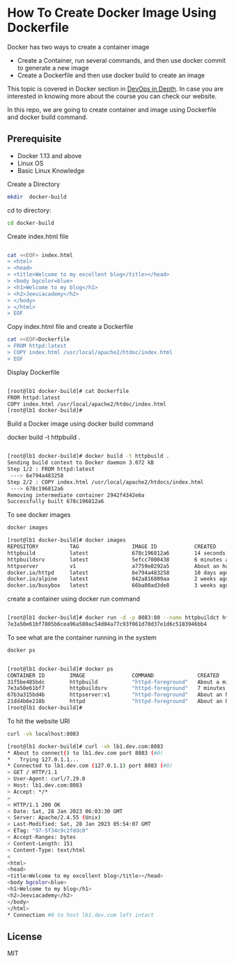 # How To Create Docker Image Using Dockerfile

Docker has two ways to create a container image

- Create a Container, run several commands, and then use docker commit to generate a new image
- Create a Dockerfile and then use docker build to create an image

This topic is covered in Docker section in [DevOps in Depth]. In case you are interested in knowing more about the course you can check our website.

In this repo, we are going to create container and image using Dockerfile and docker build command.

## Prerequisite

- Docker 1.13 and above
- Linux OS
- Basic Linux Knowledge

Create a Directory

```sh
mkdir  docker-build
```

cd to directory:

```sh
cd docker-build
```
Create index.html file

```sh

cat <<EOF> index.html
> <html>
> <head>
> <title>Welcome to my excellent blog</title></head>
> <body bgcolor=blue>
> <h1>Welcome to my blog</h1>
> <h2>Jeeviacademy</h2>
> </body>
> </html>
> EOF
```
Copy index.html file and create a Dockerfile 

```sh
cat <<EOF>Dockerfile
> FROM httpd:latest
> COPY index.html /usr/local/apache2/htdoc/index.html
> EOF
```
Display Dockerfile

```sh

[root@lb1 docker-build]# cat Dockerfile 
FROM httpd:latest
COPY index.html /usr/local/apache2/htdoc/index.html
[root@lb1 docker-build]# 

```
Build a Docker image using docker build command

docker build -t httpbuild .

```sh

[root@lb1 docker-build]# docker build -t httpbuild .
Sending build context to Docker daemon 3.072 kB
Step 1/2 : FROM httpd:latest
 ---> 6e794a483258
Step 2/2 : COPY index.html /usr/local/apache2/htdocs/index.html
 ---> 678c196812a6
Removing intermediate container 2942f4342e6a
Successfully built 678c196812a6

```

To see docker images

```sh
docker images
```

```sh
[root@lb1 docker-build]# docker images
REPOSITORY          TAG                 IMAGE ID            CREATED             SIZE
httpbuild           latest              678c196812a6        14 seconds ago      145 MB
httpbuildsrv        latest              5efcc7000438        6 minutes ago       145 MB
httpserver          v1                  a7759e0292a5        About an hour ago   145 MB
docker.io/httpd     latest              6e794a483258        10 days ago         145 MB
docker.io/alpine    latest              042a816809aa        2 weeks ago         7.05 MB
docker.io/busybox   latest              66ba00ad3de8        3 weeks ago         4.87 MB

```
create a container using docker run command

```sh

[root@lb1 docker-build]# docker run -d -p 8083:80 --name httpbuildct httpbuild
7e3a50e61bf7805b6cea96a580ac54d04a77c93f061d70d37e1d6c5183946bb4

```
To see what are the container running in the system

```sh
docker ps

```

```sh

[root@lb1 docker-build]# docker ps
CONTAINER ID        IMAGE               COMMAND              CREATED              STATUS              PORTS                  NAMES
31f5be485bdc        httpbuild           "httpd-foreground"   About a minute ago   Up About a minute   0.0.0.0:8083->80/tcp   httpbuildct
7e3a50e61bf7        httpbuildsrv        "httpd-foreground"   7 minutes ago        Up 7 minutes        0.0.0.0:8082->80/tcp   httpbuildsrv
67b3a315bd4b        httpserver:v1       "httpd-foreground"   About an hour ago    Up About an hour    0.0.0.0:8081->80/tcp   httpd-v1
21dd4b6e218b        httpd               "httpd-foreground"   About an hour ago    Up About an hour    0.0.0.0:8080->80/tcp   httpserver
[root@lb1 docker-build]# 

```

To hit the website URl
```sh
curl -vk localhost:8083
```

```sh
[root@lb1 docker-build]# curl -vk lb1.dev.com:8083
* About to connect() to lb1.dev.com port 8083 (#0)
*   Trying 127.0.1.1...
* Connected to lb1.dev.com (127.0.1.1) port 8083 (#0)
> GET / HTTP/1.1
> User-Agent: curl/7.29.0
> Host: lb1.dev.com:8083
> Accept: */*
> 
< HTTP/1.1 200 OK
< Date: Sat, 28 Jan 2023 06:03:30 GMT
< Server: Apache/2.4.55 (Unix)
< Last-Modified: Sat, 28 Jan 2023 05:54:07 GMT
< ETag: "97-5f34c9c2fddc0"
< Accept-Ranges: bytes
< Content-Length: 151
< Content-Type: text/html
< 
<html>
<head>
<title>Welcome to my excellent blog</title></head>
<body bgcolor=blue>
<h1>Welcome to my blog</h1>
<h2>Jeeviacademy</h2>
</body>
</html>
* Connection #0 to host lb1.dev.com left intact
```
## License

MIT

[//]: # (These are reference links used in the body of this note and get stripped out when the markdown processor does its job. There is no need to format nicely because it shouldn't be seen. Thanks SO - http://stackoverflow.com/questions/4823468/store-comments-in-markdown-syntax)
   [DevOps in Depth]: <https://www.jeeviacademy.com/devops-in-depth/>
   [Landrush]: <https://github.com/vagrant-landrush/landrush>
   [hostmanager]: <https://github.com/devopsgroup-io/vagrant-hostmanager>
   




